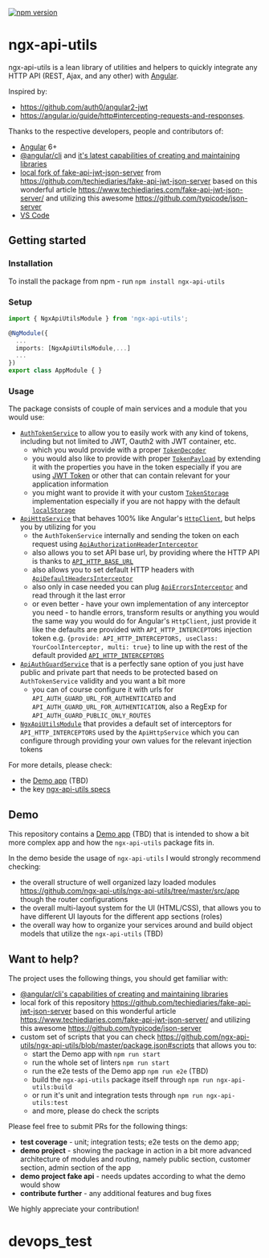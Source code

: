 [![npm version](https://badge.fury.io/js/ngx-api-utils.svg)](https://www.npmjs.com/ngx-api-utils)

# ngx-api-utils

ngx-api-utils is a lean library of utilities and helpers to quickly integrate any HTTP API (REST, Ajax, and any other) with [Angular](https://angular.io/).

Inspired by:

- https://github.com/auth0/angular2-jwt
- https://angular.io/guide/http#intercepting-requests-and-responses.

Thanks to the respective developers, people and contributors of:

- [Angular](https://angular.io/) 6+
- [@angular/cli](https://github.com/angular/angular-cli) and [it's latest capabilities of creating and maintaining libraries](https://github.com/angular/angular-cli/wiki/stories-create-library)
- [local fork of fake-api-jwt-json-server](https://github.com/ngx-api-utils/ngx-api-utils/tree/master/fake-api-jwt-json-server) from https://github.com/techiediaries/fake-api-jwt-json-server based on this wonderful article https://www.techiediaries.com/fake-api-jwt-json-server/ and utilizing this awesome https://github.com/typicode/json-server
- [VS Code](https://code.visualstudio.com/)

## Getting started

### Installation

To install the package from npm - run `npm install ngx-api-utils`

### Setup

```typescript
import { NgxApiUtilsModule } from 'ngx-api-utils';

@NgModule({
  ...
  imports: [NgxApiUtilsModule,...]
  ...
})
export class AppModule { }
```

### Usage

The package consists of couple of main services and a module that you would use:

- [`AuthTokenService`](https://github.com/ngx-api-utils/ngx-api-utils/blob/master/packages/ngx-api-utils/src/lib/auth-token/auth-token.service.spec.ts) to allow you to easily work with any kind of tokens, including but not limited to JWT, Oauth2 with JWT container, etc.
  - which you would provide with a proper [`TokenDecoder`](https://github.com/ngx-api-utils/ngx-api-utils/blob/master/packages/ngx-api-utils/src/lib/auth-token/token-decoder/token-decoder.spec.ts)
  - you would also like to provide with proper [`TokenPayload`](https://github.com/ngx-api-utils/ngx-api-utils/blob/master/packages/ngx-api-utils/src/lib/auth-token/token-payload/token-payload.ts) by extending it with the properties you have in the token especially if you are using [JWT Token](https://jwt.io/introduction/) or other that can contain relevant for your application information
  - you might want to provide it with your custom [`TokenStorage`](https://github.com/ngx-api-utils/ngx-api-utils/blob/master/packages/ngx-api-utils/src/lib/auth-token/token-storage/token-storage.ts) implementation especially if you are not happy with the default [`localStorage`](https://github.com/ngx-api-utils/ngx-api-utils/blob/master/packages/ngx-api-utils/src/lib/auth-token/token-storage/token-storage.ts#L13)
- [`ApiHttpService`](https://github.com/ngx-api-utils/ngx-api-utils/blob/master/packages/ngx-api-utils/src/lib/api-http/api-http.service.spec.ts) that behaves 100% like Angular's [`HttpClient`](https://angular.io/api/common/http/HttpClient), but helps you by utilizing for you
  - the `AuthTokenService` internally and sending the token on each request using [`ApiAuthorizationHeaderInterceptor`](https://github.com/ngx-api-utils/ngx-api-utils/blob/master/packages/ngx-api-utils/src/lib/api-http/interceptors/api-authorization-header/api-authorization-header.interceptor.ts)
  - also allows you to set API base url, by providing where the HTTP API is thanks to [`API_HTTP_BASE_URL`](https://github.com/ngx-api-utils/ngx-api-utils/blob/master/packages/ngx-api-utils/src/lib/api-http/api-http-base-url.ts)
  - also allows you to set default HTTP headers with [`ApiDefaultHeadersInterceptor`](https://github.com/ngx-api-utils/ngx-api-utils/blob/master/packages/ngx-api-utils/src/lib/api-http/interceptors/api-default-headers/api-default-headers.interceptor.ts)
  - also only in case needed you can plug [`ApiErrorsInterceptor`](https://github.com/ngx-api-utils/ngx-api-utils/blob/master/packages/ngx-api-utils/src/lib/api-http/interceptors/api-errors/api-errors.interceptor.ts) and read through it the last error
  - or even better - have your own implementation of any interceptor you need - to handle errors, transform results or anything you would the same way you would do for Angular's `HttpClient`, just provide it like the defaults are provided with `API_HTTP_INTERCEPTORS` injection token e.g. `{provide: API_HTTP_INTERCEPTORS, useClass: YourCoolInterceptor, multi: true}` to line up with the rest of the default provided [`API_HTTP_INTERCEPTORS`](https://github.com/ngx-api-utils/ngx-api-utils/blob/master/packages/ngx-api-utils/src/lib/ngx-api-utils.module.ts#API_HTTP_INTERCEPTORS)
- [`ApiAuthGuardService`](https://github.com/ngx-api-utils/ngx-api-utils/blob/master/packages/ngx-api-utils/src/lib/api-auth-guard/api-auth-guard.service.ts) that is a perfectly sane option of you just have public and private part that needs to be protected based on `AuthTokenService` validity and you want a bit more
  - you can of course configure it with urls for `API_AUTH_GUARD_URL_FOR_AUTHENTICATED` and `API_AUTH_GUARD_URL_FOR_AUTHENTICATION`, also a RegExp for `API_AUTH_GUARD_PUBLIC_ONLY_ROUTES`
- [`NgxApiUtilsModule`](https://github.com/ngx-api-utils/ngx-api-utils/blob/master/packages/ngx-api-utils/src/lib/ngx-api-utils.module.ts) that provides a default set of interceptors for `API_HTTP_INTERCEPTORS` used by the `ApiHttpService` which you can configure through providing your own values for the relevant injection tokens

For more details, please check:

- the [Demo app](https://github.com/ngx-api-utils/ngx-api-utils/tree/master/src) (TBD)
- the key [ngx-api-utils specs](https://github.com/ngx-api-utils/ngx-api-utils/blob/master/packages/ngx-api-utils/src/lib/ngx-api-utils.spec.ts)

## Demo

This repository contains a [Demo app](https://github.com/ngx-api-utils/ngx-api-utils/tree/master/src) (TBD) that is intended to show a bit more complex app and how the `ngx-api-utils` package fits in.

In the demo beside the usage of `ngx-api-utils` I would strongly recommend checking:

- the overall structure of well organized lazy loaded modules https://github.com/ngx-api-utils/ngx-api-utils/tree/master/src/app though the router configurations
- the overall multi-layout system for the UI (HTML/CSS), that allows you to have different UI layouts for the different app sections (roles)
- the overall way how to organize your services around and build object models that utilize the `ngx-api-utils` (TBD)

## Want to help?

The project uses the following things, you should get familiar with:

- [@angular/cli's capabilities of creating and maintaining libraries](https://github.com/angular/angular-cli/wiki/stories-create-library)
- local fork of this repository https://github.com/techiediaries/fake-api-jwt-json-server based on this wonderful article https://www.techiediaries.com/fake-api-jwt-json-server/ and utilizing this awesome https://github.com/typicode/json-server
- custom set of scripts that you can check https://github.com/ngx-api-utils/ngx-api-utils/blob/master/package.json#scripts that allows you to:
  - start the Demo app with `npm run start`
  - run the whole set of linters `npm run start`
  - run the e2e tests of the Demo app `npm run e2e` (TBD)
  - build the `ngx-api-utils` package itself through `npm run ngx-api-utils:build`
  - or run it's unit and integration tests through `npm run ngx-api-utils:test`
  - and more, please do check the scripts

Please feel free to submit PRs for the following things:

- **test coverage** - unit; integration tests; e2e tests on the demo app;
- **demo project** - showing the package in action in a bit more advanced architecture of modules and routing, namely public section, customer section, admin section of the app
- **demo project fake api** - needs updates according to what the demo would show
- **contribute further** - any additional features and bug fixes

We highly appreciate your contribution!
# devops_test
